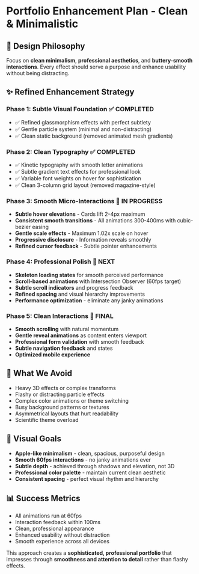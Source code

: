 # Portfolio Enhancement Plan - Clean & Minimalistic

## 🎯 **Design Philosophy**
Focus on **clean minimalism**, **professional aesthetics**, and **buttery-smooth interactions**. Every effect should serve a purpose and enhance usability without being distracting.

## ✨ **Refined Enhancement Strategy**

### **Phase 1: Subtle Visual Foundation** ✅ **COMPLETED**
- ✅ Refined glassmorphism effects with perfect subtlety
- ✅ Gentle particle system (minimal and non-distracting)
- ✅ Clean static background (removed animated mesh gradients)

### **Phase 2: Clean Typography** ✅ **COMPLETED**
- ✅ Kinetic typography with smooth letter animations
- ✅ Subtle gradient text effects for professional look
- ✅ Variable font weights on hover for sophistication
- ✅ Clean 3-column grid layout (removed magazine-style)

### **Phase 3: Smooth Micro-Interactions** 🎯 **IN PROGRESS**
- **Subtle hover elevations** - Cards lift 2-4px maximum
- **Consistent smooth transitions** - All animations 300-400ms with cubic-bezier easing
- **Gentle scale effects** - Maximum 1.02x scale on hover
- **Progressive disclosure** - Information reveals smoothly
- **Refined cursor feedback** - Subtle pointer enhancements

### **Phase 4: Professional Polish** 📝 **NEXT**
- **Skeleton loading states** for smooth perceived performance
- **Scroll-based animations** with Intersection Observer (60fps target)
- **Subtle scroll indicators** and progress feedback
- **Refined spacing** and visual hierarchy improvements
- **Performance optimization** - eliminate any janky animations

### **Phase 5: Clean Interactions** 📝 **FINAL**
- **Smooth scrolling** with natural momentum
- **Gentle reveal animations** as content enters viewport
- **Professional form validation** with smooth feedback
- **Subtle navigation feedback** and states
- **Optimized mobile experience**

## 🚫 **What We Avoid**
- Heavy 3D effects or complex transforms
- Flashy or distracting particle effects
- Complex color animations or theme switching
- Busy background patterns or textures
- Asymmetrical layouts that hurt readability
- Scientific theme overload

## 🎨 **Visual Goals**
- **Apple-like minimalism** - clean, spacious, purposeful design
- **Smooth 60fps interactions** - no janky animations ever
- **Subtle depth** - achieved through shadows and elevation, not 3D
- **Professional color palette** - maintain current clean aesthetic
- **Consistent spacing** - perfect visual rhythm and hierarchy

## 📊 **Success Metrics**
- All animations run at 60fps
- Interaction feedback within 100ms
- Clean, professional appearance
- Enhanced usability without distraction
- Smooth experience across all devices

This approach creates a **sophisticated, professional portfolio** that impresses through **smoothness and attention to detail** rather than flashy effects.       
